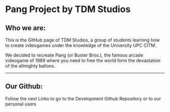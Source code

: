 # Pang Project by TDM Studios

## Who we are:
This is the GitHub page of TDM Studios, a group of students learning how to create videogames under the knowledge of the University UPC CITM.

We decided to recreate Pang (or Buster Bros.), the famous arcade videogame of 1989 where you need to free the world form the devastation of the allmighty ballons. 

---

## Our Github:
Follow the next Links to go to the Development Github Repository or to our personal users
